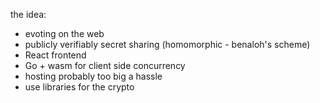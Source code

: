 the idea:

- evoting on the web
- publicly verifiably secret sharing (homomorphic - benaloh's scheme)
- React frontend
- Go + wasm for client side concurrency
- hosting probably too big a hassle
- use libraries for the crypto
